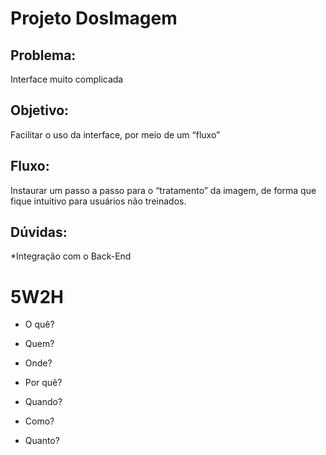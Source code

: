 # Projeto DosImagem

## Problema:
Interface muito complicada
## Objetivo:
Facilitar o uso da interface, por meio de um “fluxo”
## Fluxo:
Instaurar um passo a passo para o “tratamento” da imagem, de forma que fique intuitivo para usuários não treinados.
## Dúvidas:
*Integração com o Back-End

# 5W2H
- O quê?

- Quem?

- Onde?

- Por quê?

- Quando?

- Como?

- Quanto?

